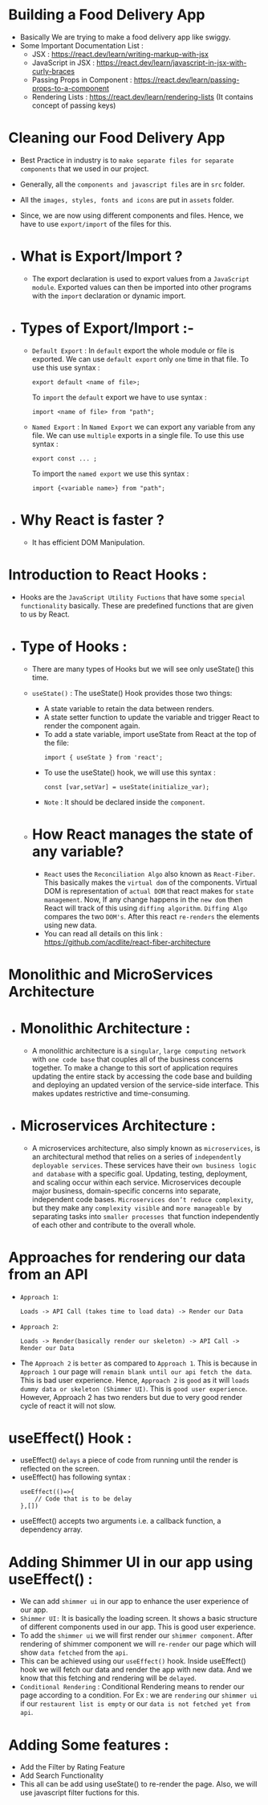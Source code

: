 # Building a Food Delivery App
- Basically We are trying to make a food delivery app like swiggy.
- Some Important Documentation List : 
    - JSX : https://react.dev/learn/writing-markup-with-jsx
    - JavaScript in JSX : https://react.dev/learn/javascript-in-jsx-with-curly-braces
    - Passing Props in Component : https://react.dev/learn/passing-props-to-a-component
    - Rendering Lists : https://react.dev/learn/rendering-lists (It contains concept of passing keys)

# Cleaning our Food Delivery App
- Best Practice in industry is to `make separate files for separate components` that we used in our project.
- Generally, all the `components and javascript files` are in `src` folder.
- All the `images, styles, fonts and icons` are put in `assets` folder.
- Since, we are now using different components and files. Hence, we have to use `export/import` of the files for this.

- # What is Export/Import ? 
    - The export declaration is used to export values from a `JavaScript module`. Exported values can then be imported into other programs with the `import` declaration or dynamic import.

- # Types of Export/Import :- 
    - `Default Export` : In `default` export the whole module or file is exported. We can use `default export` only `one` time in that file. To use this use syntax :
        ```
        export default <name of file>;
        ```

        To  `import` the `default` export we have to use syntax : 
        ```
        import <name of file> from "path";
        ``` 

    - `Named Export` : In `Named Export` we can export any variable from any file. We can use `multiple` exports in a single file. To use this use syntax :
        ```
        export const ... ;
        ```
        To import the `named export` we use this syntax :
        ```
        import {<variable name>} from "path";
        ```

- # Why React is faster ?
    - It has efficient DOM Manipulation.

# Introduction to React Hooks :
- Hooks are the `JavaScript Utility Fuctions` that have some `special functionality` basically. These are predefined functions that are given to us by React.

- # Type of Hooks : 
    - There are many types of Hooks but we will see only useState() this time.

    - `useState()` : The useState() Hook provides those two things:
        - A state variable to retain the data between renders.
        - A state setter function to update the variable and trigger React to render the component again.
        - To add a state variable, import useState from React at the top of the file:
            ```
            import { useState } from 'react';
            ```
        - To use the useState() hook, we will use this syntax : 
            ```
            const [var,setVar] = useState(initialize_var);
            ```
        - `Note` : It should be declared inside the `component`. 

    - # How React manages the state of any variable?
        - `React` uses the `Reconciliation Algo` also known as `React-Fiber`. This basically makes the `virtual dom` of the components. Virtual DOM is representation of `actual DOM` that react makes for `state management`. Now, If any change happens in the `new dom` then React will track of this using `diffing algorithm`. `Diffing Algo` compares the two `DOM's`. After this react `re-renders` the elements using new data.
        - You can read all details on this link : https://github.com/acdlite/react-fiber-architecture

# Monolithic and MicroServices Architecture
- # Monolithic Architecture : 
    - A monolithic architecture is a `singular`, `large computing network` with `one code base` that couples all of the business concerns together. To make a change to this sort of application requires updating the entire stack by accessing the code base and building and deploying an updated version of the service-side interface. This makes updates restrictive and time-consuming. 

- # Microservices Architecture : 
    - A microservices architecture, also simply known as `microservices`, is an architectural method that relies on a series of `independently deployable services`. These services have their `own business logic and database` with a specific goal. Updating, testing, deployment, and scaling occur within each service. Microservices decouple major business, domain-specific concerns into separate, independent code bases. `Microservices don’t reduce complexity`, but they make any `complexity visible` and `more manageable `by separating tasks into `smaller processes `that function independently of each other and contribute to the overall whole. 

# Approaches for rendering our data from an API 
- `Approach 1`:
    ```
    Loads -> API Call (takes time to load data) -> Render our Data
    ```
- `Approach 2`:
    ```
    Loads -> Render(basically render our skeleton) -> API Call -> Render our Data
    ```

- The `Approach 2` is `better` as compared to `Approach 1`. This is because in` Approach 1` our page will `remain blank until our api fetch the data`. This is bad user experience. Hence, `Approach 2` is `good` as it will `loads dummy data or skeleton (Shimmer UI)`. This is `good user experience`. However, Approach 2 has two renders but due to very good render cycle of react it will not slow.

# useEffect() Hook :
- useEffect() `delays` a piece of code from running until the render is reflected on the screen.
- useEffect() has following syntax :
    ```
    useEffect(()=>{
        // Code that is to be delay
    },[])
    ```
- useEffect() accepts two arguments i.e. a callback function, a dependency array.

# Adding Shimmer UI in our app using useEffect() :
- We can add `shimmer ui` in our app to enhance the user experience of our app.
- `Shimmer UI:` It is basically the loading screen. It shows a basic structure of different components used in our app. This is good user experience.
- To add the `shimmer ui` we will first render our `shimmer component`. After rendering of shimmer component we will `re-render` our page which will show `data fetched` from the `api`.
- This can be achieved using our `useEffect()` hook. Inside useEffect() hook we will fetch our data and render the app with new data. And we know that this fetching and rendering will be `delayed`.
- `Conditional Rendering` : Conditional Rendering means to render our page according to a condition. For Ex : we are `rendering` our `shimmer ui` if our `restaurent list is empty` or our `data is not fetched yet from api`. 


# Adding Some features :
- Add the Filter by Rating Feature
- Add Search Functionality
- This all can be add using useState() to re-render the page. Also, we will use javascript filter fuctions for this.